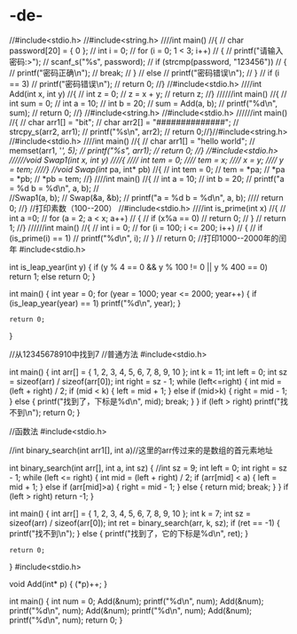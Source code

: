 # -de-
//#include<stdio.h>
//#include<string.h>
////int main()
//{
//	char password[20] = { 0 };
//	int i = 0;
//	for (i = 0; 1 < 3; i++)
//	{
//		printf("请输入密码:>");
//		scanf_s("%s", password);
//		if (strcmp(password, "123456"))
//		{
//			printf("密码正确\n");
//			break;
//		}
//		else
//			printf("密码错误\n");
//	}
//	if (i == 3)
//		printf("密码错误\n");
//	return 0;
//}
//#include<stdio.h>
////int Add(int x, int y)
//{
//	int z = 0;
//	z = x + y;
//	return z;
//}
//////int main()
//{
//	int sum = 0;
//	int a = 10;
//	int b = 20;
//	sum = Add(a, b);
//	printf("%d\n", sum);
//	return 0;
//}
//#include<string.h>
//#include<stdio.h>
//////int main()
//{
//	char arr1[] = "bit";
//	char arr2[] = "##############";
//	strcpy_s(arr2, arr1);
//	printf("%s\n", arr2);
//	return 0;//}//#include<string.h>
//#include<stdio.h>
////int main()
//{
//	char arr1[] = "hello world";
//	memset(arr1, '*', 5);
//	printf("%s", arr1);
//	return 0;
//}
//#include<stdio.h>
//////void Swap1(int x, int y)
////{
////	int tem = 0;
////	tem = x;
////	x = y;
////	y = tem;
////}
//void Swap(int* pa, int* pb)
//{
//	int tem = 0;
//	tem = *pa;
//	*pa = *pb;
//	*pb = tem;
//}
////int main()
//{
//	int a = 10;
//	int b = 20;
//	printf("a = %d b = %d\n", a, b);
//	
//Swap1(a, b);
//	Swap(&a, &b);
//	printf("a = %d b = %d\n", a, b);
////	return 0;
//}
//打印素数（100--200）
//#include<stdio.h>
////int is_prime(int x)
//{
//	int a =0;
//	for (a = 2; a < x; a++)
//	{
//		if (x%a == 0)
//			return 0;
//	}
//	return 1;
//}
//////int main()
//{
//	int i = 0;
//	for (i = 100; i <= 200; i++)
//	{
//		if (is_prime(i) == 1)
//		printf("%d\n", i);
//	}
//	return 0;
//打印1000--2000年的闰年
#include<stdio.h>

int is_leap_year(int y)
{
	if (y % 4 == 0 && y % 100 != 0 || y % 400 == 0)
		return 1;
	else
		return 0;
}

int main()
{
	int year = 0;
	for (year = 1000; year <= 2000; year++)
	{
		if (is_leap_year(year) == 1)
			printf("%d\n", year);
	}

	return 0;
}

//从12345678910中找到7
//普通方法
#include<stdio.h>

int main()
{
	int arr[] = { 1, 2, 3, 4, 5, 6, 7, 8, 9, 10 };
	int k = 11;
	int left = 0;
	int sz = sizeof(arr) / sizeof(arr[0]);
	int right = sz - 1;
	while (left<=right)
	{
		int mid = (left + right) / 2;
		if (mid < k)
		{
			left = mid + 1;
		}
		else if (mid>k)
		{
			right = mid - 1;
		}
		else
		{
			printf("找到了，下标是%d\n", mid);
			break;
		}
	}
	if (left > right)
		printf("找不到\n");
	return 0;
}



//函数法
#include<stdio.h>

//int binary_search(int arr1[], int a)//这里的arr传过来的是数组的首元素地址

int binary_search(int arr[], int a, int sz)
{
	//int sz = 9;
	int left = 0;
	int right = sz - 1;
	while (left <= right)
	{
		int mid = (left + right) / 2;
		if (arr[mid] < a)
		{
			left = mid + 1;
		}
		else if (arr[mid]>a)
		{
			right = mid - 1;
		}
		else
		{
			return mid;
			break;
		}
	}
	if (left > right)
		return -1;
}

int main()
{
	int arr[] = { 1, 2, 3, 4, 5, 6, 7, 8, 9, 10 };
	int k = 7;
	int sz = sizeof(arr) / sizeof(arr[0]);
	int ret = binary_search(arr, k, sz);
	if (ret == -1)
	{
		printf("找不到\n");
	}
	else
	{
		printf("找到了，它的下标是%d\n", ret);
	}

	return 0;
}
#include<stdio.h>

void Add(int* p)
{
	(*p)++;
}

int main()
{
	int num = 0;
	Add(&num);
	printf("%d\n", num);
	Add(&num);
	printf("%d\n", num);
	Add(&num);
	printf("%d\n", num);
	Add(&num);
	printf("%d\n", num);
	return 0;
}
